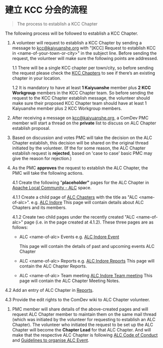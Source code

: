 # 建立 KCC 分会的流程

> The process to establish a KCC Chapter

The following process will be followed to establish a KCC Chapter.

1.  A volunteer will request to establish a KCC Chapter by sending a message to kcc@kaiyuanshe.org with "\[KCC\] Request to establish KCC in &lt;name-of-your-town-or-city&gt;" in the subject line. Before sending the request, the volunteer will make sure the following points are addressed.
    
    1.1 There will be a single KCC chapter per town/city, so before sending the request please check the [KC][1][C Chapters][2] to see if there’s an existing chapter in your location.
    
    1.2 It is mandatory to have at least **1 Kaiyuanshe** member plus **2 KCC Workgroup** members in the KCC Chapter team. So before sending the request to the KCC Chapter establish message, the volunteer should make sure their proposed KCC Chapter team should have at least 1 Kaiyuanshe member plus 2 KCC Workgroup members.
    
2.  After receiving a message on kcc@kaiyuanshe.org, a ComDev PMC member will start a thread on the **private** list to discuss on ALC Chapter establish proposal.
3.  Based on discussion and votes PMC will take the decision on the ALC Chapter establish, this decision will be shared on the original thread initiated by the volunteer. (If the for some reason, the ALC Chapter establish request is **rejected**, based on 'case to case' basic PMC may give the reason for rejection.)
4.  As the PMC **approves** the request to establish the ALC Chapter, the PMC will take the following actions.
    
    4.1 Create the following "**placeholder"** pages for the ALC Chapter in [Apache Local Community - ALC][3] space.
    
    4.1.1 Create a child page of [ALC Chapters][4] with the title as "ALC &lt;name-of-alc&gt;". e.g. [ALC Indore][5] This page will contain details about ALC Chapters and its members.
    
    4.1.2 Create two child pages under the recently created "ALC &lt;name-of-alc&gt;" page (i.e. in the page created at 4.1.2). These three pages are as follows:
    
    - ALC &lt;name-of-alc&gt; Events e.g. [ALC Indore Event][6]
        
        This page will contain the details of past and upcoming events ALC Chapter
        
    - ALC &lt;name-of-alc&gt; Reports e.g. [ALC Indore Reports][7] This page will contain the ALC Chapter Reports.
    - ALC &lt;name-of-alc&gt; Team meeting [ALC Indore Team meeting][8] This page will contain the ALC Chapter Meeting Notes.

4.2 Add an entry of ALC Chapter in [Reports][9].

4.3 Provide the edit rights to the ComDev wiki to ALC Chapter volunteer.

1.  PMC member will share details of the above-created pages and will request ALC Chapter member to maintain them on the same mail thread (which was initiated by the volunteer for requesting to establish an ALC Chapter). The volunteer who initiated the request to be set up the ALC Chapter will become the **Chapter Lead** for that ALC Chapter. And will make that the respective ALC Chapter is following [ALC Code of Conduct][10] and [Guidelines to organise ALC Event][11].

[1]: https%3A%2F%2Fkaiyuanshe.feishu.cn%2Fwiki%2FGxq4wnbX5iyehdkC4ukcBv9AnRc
[2]: https%3A%2F%2Fkaiyuanshe.feishu.cn%2Fwiki%2FGxq4wnbX5iyehdkC4ukcBv9AnRc
[3]: https%3A%2F%2Fcwiki.apache.org%2Fconfluence%2Fdisplay%2FCOMDEV%2FApache%2BLocal%2BCommunity%2B-%2BALC
[4]: https%3A%2F%2Fcwiki.apache.org%2Fconfluence%2Fdisplay%2FCOMDEV%2FALC%2BChapters
[5]: https%3A%2F%2Fcwiki.apache.org%2Fconfluence%2Fdisplay%2FCOMDEV%2FALC%2BIndore
[6]: https%3A%2F%2Fcwiki.apache.org%2Fconfluence%2Fdisplay%2FCOMDEV%2FALC%2BIndore%2BEvents
[7]: https%3A%2F%2Fcwiki.apache.org%2Fconfluence%2Fdisplay%2FCOMDEV%2FALC%2BIndore%2BReports
[8]: https%3A%2F%2Fcwiki.apache.org%2Fconfluence%2Fdisplay%2FCOMDEV%2FALC%2BIndore%2BTeam%2Bmeeting
[9]: https%3A%2F%2Fcwiki.apache.org%2Fconfluence%2Fdisplay%2FCOMDEV%2FReports
[10]: https%3A%2F%2Fs.apache.org%2Falc-code-of-conduct
[11]: https%3A%2F%2Fcwiki.apache.org%2Fconfluence%2Fdisplay%2FCOMDEV%2FGuidelines%2Bto%2Borganise%2BALC%2BEvent